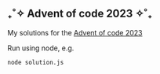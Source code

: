## ‎₊˚✧ Advent of code 2023 ✧˚₊

My solutions for the [Advent of code 2023](https://adventofcode.com/)

Run using node, e.g.
```
node solution.js
```

